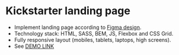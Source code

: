 # Kickstarter landing page
- Implement landing page according to [Figma design](https://www.figma.com/file/OMjQNb3hg1LKMV4OwyQ3Ao/BOSE?node-id=0%3A1).
- Technology stack: HTML, SASS, BEM, JS, Flexbox and CSS Grid.
- Fully responsive layout (mobiles, tablets, laptops, high screens).
- See [DEMO LINK](https://yegorkochetkov.github.io/bose-landing/)

